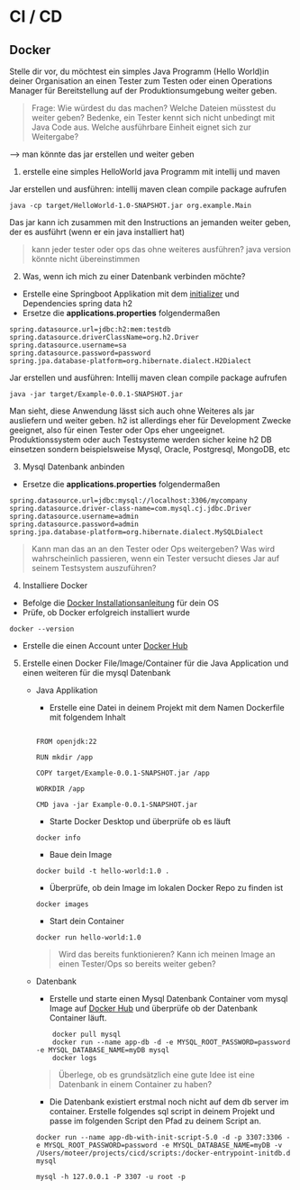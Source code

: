# CI / CD

## Docker

Stelle dir vor, du möchtest ein simples Java Programm (Hello World)in deiner Organisation an einen Tester zum Testen oder einen Operations Manager für Bereitstellung auf der Produktionsumgebung weiter geben.

> Frage: Wie würdest du das machen? 
Welche Dateien müsstest du weiter geben? Bedenke, ein Tester kennt sich nicht unbedingt mit Java Code aus. Welche ausführbare Einheit eignet sich zur Weitergabe?

--> man könnte das jar erstellen und weiter geben

1) erstelle eine simples HelloWorld java Programm  mit intellij und maven

Jar erstellen und ausführen:
intellij maven clean compile package aufrufen
```console
java -cp target/HelloWorld-1.0-SNAPSHOT.jar org.example.Main
````

Das jar kann ich zusammen mit den Instructions an jemanden weiter geben, der es ausführt (wenn er ein java installiert hat)
> kann jeder tester oder ops das ohne weiteres ausführen?
java version könnte nicht übereinstimmen

2. Was, wenn ich mich zu einer Datenbank verbinden möchte?

- Erstelle eine Springboot Applikation mit dem [initializer](https://start.spring.io/) und
Dependencies
spring data
h2
- Ersetze die **applications.properties** folgendermaßen

```
spring.datasource.url=jdbc:h2:mem:testdb
spring.datasource.driverClassName=org.h2.Driver
spring.datasource.username=sa
spring.datasource.password=password
spring.jpa.database-platform=org.hibernate.dialect.H2Dialect
```

Jar erstellen und ausführen:
Intellij maven clean compile package aufrufen
```console
java -jar target/Example-0.0.1-SNAPSHOT.jar
```

Man sieht, diese Anwendung lässt sich auch ohne Weiteres als jar ausliefern und weiter geben.
h2 ist allerdings eher für Development Zwecke geeignet, also für einen Tester oder Ops eher ungeeignet. Produktionssystem oder auch Testsysteme werden sicher keine h2 DB einsetzen sondern beispielsweise Mysql, Oracle, Postgresql, MongoDB, etc


3) Mysql Datenbank anbinden

- Ersetze die **applications.properties** folgendermaßen 
```
spring.datasource.url=jdbc:mysql://localhost:3306/mycompany
spring.datasource.driver-class-name=com.mysql.cj.jdbc.Driver
spring.datasource.username=admin
spring.datasource.password=admin
spring.jpa.database-platform=org.hibernate.dialect.MySQLDialect
```
> Kann man das an an den Tester oder Ops weitergeben? Was wird wahrscheinlich passieren, wenn ein Tester versucht dieses Jar auf seinem Testsystem auszuführen?

4. Installiere Docker

- Befolge die [Docker Installationsanleitung](https://docs.docker.com/get-docker/) für dein OS 
- Prüfe, ob Docker erfolgreich installiert wurde
```console
docker --version
```
- Erstelle die einen Account unter [Docker Hub](https://hub.docker.com/)

5. Erstelle einen Docker File/Image/Container für die Java Application und einen weiteren für die mysql Datenbank

    - Java Applikation
        - Erstelle eine Datei in deinem Projekt mit dem Namen Dockerfile mit folgendem Inhalt

        ```console
        
        FROM openjdk:22

        RUN mkdir /app

        COPY target/Example-0.0.1-SNAPSHOT.jar /app

        WORKDIR /app

        CMD java -jar Example-0.0.1-SNAPSHOT.jar
        ```
        
        - Starte Docker Desktop und überprüfe ob es läuft

        ```console
        docker info
        ```

        - Baue dein Image

        ```console
        docker build -t hello-world:1.0 .
        ```
        - Überprüfe, ob dein Image im lokalen Docker Repo zu finden ist
        ```console
        docker images
        ```
        - Start dein Container
        ```console
        docker run hello-world:1.0

        ```
        >Wird das bereits funktionieren? Kann ich meinen Image an einen Tester/Ops so bereits weiter geben? 

    - Datenbank

        - Erstelle und starte einen Mysql Datenbank Container vom mysql Image auf [Docker Hub](https://hub.docker.com/) und überprüfe ob der Datenbank Container läuft. 

        ```console
            docker pull mysql
            docker run --name app-db -d -e MYSQL_ROOT_PASSWORD=password -e MYSQL_DATABASE_NAME=myDB mysql
            docker logs 
        ```
        >Überlege, ob es grundsätzlich eine gute Idee ist eine Datenbank in einem Container zu haben?

        - Die Datenbank existiert erstmal noch nicht auf dem db server im container. Erstelle folgendes sql script in deinem Projekt und passe im folgenden Script den Pfad zu deinem Script an.

        ```console
        docker run --name app-db-with-init-script-5.0 -d -p 3307:3306 -e MYSQL_ROOT_PASSWORD=password -e MYSQL_DATABASE_NAME=myDB -v /Users/moteer/projects/cicd/scripts:/docker-entrypoint-initdb.d mysql

        mysql -h 127.0.0.1 -P 3307 -u root -p
        ```






